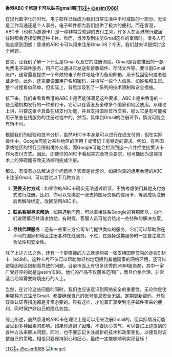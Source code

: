 **香港ABC卡旅遊卡可以註冊gmail嗎[[TG💪+ @esim1088](https://t.me/s/esim1088)]**

在现代数字化的时代，电子邮件已经成为我们日常生活中不可或缺的一部分。无论是工作沟通还是个人事务，电子邮件都为我们提供了极大的便利。而在香港，ABC卡（也称为旅游卡）是一种非常受欢迎的支付工具，许多人在香港旅行或居住时都会选择使用这种卡片。然而，当涉及到注册Gmail这样的事情时，很多人可能会感到困惑：香港的ABC卡可以用来注册Gmail吗？今天，我们就来详细探讨这个问题。

首先，让我们了解一下什么是Gmail以及它的注册流程。Gmail是谷歌推出的一款免费电子邮件服务，用户可以通过它发送和接收邮件、存储文件等。要注册Gmail账户，通常需要提供一个有效的电子邮件地址作为备用邮箱，用于找回密码或者验证身份。此外，还需要设置用户名和密码，并填写一些个人信息，如姓名和生日。整个过程看似简单，但实际上，背后涉及到了一系列的技术限制和安全措施。

接下来，我们来看看香港的ABC卡是否能够满足这些要求。ABC卡是由香港的一些金融机构发行的一种预付卡，它可以在香港及全球多个国家和地区使用。从理论上讲，只要这张卡具备在线支付功能，并且支持国际货币交易，那么它是有可能被用于某些在线服务的注册过程中的。然而，具体到Gmail的注册环节，情况可能会有所不同。

根据我们的经验和技术分析，虽然ABC卡本身是可以进行在线支付的，但在实际操作中，Google可能对某些地区的信用卡或借记卡有特定的要求。例如，有些国家或地区的银行会限制境外交易，而Google可能会检测到这一点并拒绝接受该卡作为支付方式。因此，即使你的ABC卡看起来完全符合要求，也可能因为这些技术上的障碍而导致无法顺利完成注册。

那么，有没有办法解决这个问题呢？答案是肯定的。如果你真的想用香港的ABC卡注册Gmail，可以尝试以下几种方法：

1. **更换支付方式**：如果你的ABC卡确实无法通过验证，不妨考虑使用其他支付方式进行注册。比如，你可以先绑定一张支持国际交易的信用卡，等到成功注册后再解除绑定，改回使用ABC卡。

2. **联系客服寻求帮助**：如果遇到问题，可以直接联系Google的客服团队，向他们说明情况并请求协助。有时候，客服人员可能会给出一些特殊的解决方案。

3. **寻找代理服务**：还有一些第三方公司专门提供类似的服务，它们可以帮助你在不同的国家和地区注册各种在线服务。不过，在选择这类服务时一定要注意其合法性和安全性。

除了上述方法之外，还有一个更直接的方式就是购买一张支持国际交易的虚拟SIM卡（eSIM）。这种卡片不仅可以帮助你轻松地切换到其他国家的网络环境，还可以避免因地区限制而导致的问题。目前市面上有很多优秀的eSIM服务商，其中一家广受好评的就是@esim1088。他们的产品不仅覆盖范围广，而且价格合理，非常适合经常需要跨境出行的人士。

当然，在讨论这些问题的同时，我们也应该意识到网络安全的重要性。无论你是使用哪种方式注册Gmail，都要确保自己的账号信息安全无虞。定期更新密码、开启双重认证等措施都是非常必要的。只有这样，才能真正享受到电子邮件带来的便利，同时保护好自己的隐私权益。

综上所述，虽然香港的ABC卡在理论上是可以用来注册Gmail的，但实际情况可能会受到多种因素的影响。如果你遇到了困难，不要灰心丧气，可以尝试上述提到的各种方法来解决问题。同时，也不要忘记关注最新的技术和政策变化，以便及时调整自己的策略。相信只要保持耐心和细心，最终一定能够顺利实现目标！

[[TG💪+ @esim1088](https://t.me/s/esim1088) ![Image](https://i.postimg.cc/4NQfJmqS/Snipaste-2025-05-13-00-14-12.png)]